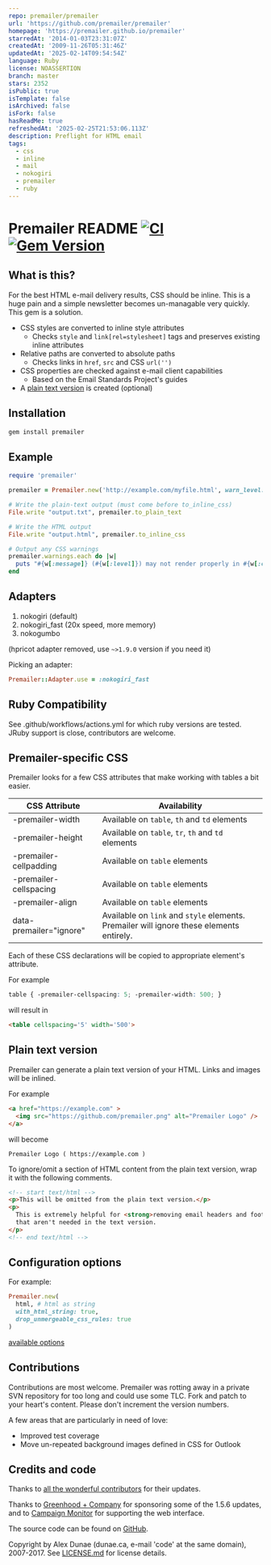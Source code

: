 ```yaml
---
repo: premailer/premailer
url: 'https://github.com/premailer/premailer'
homepage: 'https://premailer.github.io/premailer'
starredAt: '2014-01-03T23:31:07Z'
createdAt: '2009-11-26T05:31:46Z'
updatedAt: '2025-02-14T09:54:54Z'
language: Ruby
license: NOASSERTION
branch: master
stars: 2352
isPublic: true
isTemplate: false
isArchived: false
isFork: false
hasReadMe: true
refreshedAt: '2025-02-25T21:53:06.113Z'
description: Preflight for HTML email
tags:
  - css
  - inline
  - mail
  - nokogiri
  - premailer
  - ruby
---
```


# Premailer README [![CI](https://github.com/premailer/premailer/actions/workflows/actions.yml/badge.svg)](https://github.com/premailer/premailer/actions/workflows/actions.yml) [![Gem Version](https://badge.fury.io/rb/premailer.svg)](https://badge.fury.io/rb/premailer)

## What is this?

For the best HTML e-mail delivery results, CSS should be inline. This is a
huge pain and a simple newsletter becomes un-managable very quickly. This
gem is a solution.

* CSS styles are converted to inline style attributes
  - Checks `style` and `link[rel=stylesheet]` tags and preserves existing inline attributes
* Relative paths are converted to absolute paths
  - Checks links in `href`, `src` and CSS `url('')`
* CSS properties are checked against e-mail client capabilities
  - Based on the Email Standards Project's guides
* A [plain text version](#plain-text-version) is created (optional)

## Installation

```bash
gem install premailer
```

## Example

```ruby
require 'premailer'

premailer = Premailer.new('http://example.com/myfile.html', warn_level: Premailer::Warnings::SAFE)

# Write the plain-text output (must come before to_inline_css)
File.write "output.txt", premailer.to_plain_text

# Write the HTML output
File.write "output.html", premailer.to_inline_css

# Output any CSS warnings
premailer.warnings.each do |w|
  puts "#{w[:message]} (#{w[:level]}) may not render properly in #{w[:clients]}"
end
```

## Adapters

1. nokogiri (default)
2. nokogiri_fast (20x speed, more memory)
3. nokogumbo

(hpricot adapter removed, use `~>1.9.0` version if you need it)

Picking an adapter:

```ruby
Premailer::Adapter.use = :nokogiri_fast
```

## Ruby Compatibility

See .github/workflows/actions.yml for which ruby versions are tested. JRuby support is close, contributors are welcome.

## Premailer-specific CSS

Premailer looks for a few CSS attributes that make working with tables a bit easier.

| CSS Attribute | Availability |
| ------------- | ------------ |
| -premailer-width | Available on `table`, `th` and `td` elements |
| -premailer-height | Available on `table`, `tr`, `th` and `td` elements |
| -premailer-cellpadding | Available on `table` elements |
| -premailer-cellspacing | Available on `table` elements |
| -premailer-align | Available on `table` elements |
| data-premailer="ignore" | Available on `link` and `style` elements. Premailer will ignore these elements entirely. |

Each of these CSS declarations will be copied to appropriate element's attribute.

For example

```css
table { -premailer-cellspacing: 5; -premailer-width: 500; }
```

will result in

```html
<table cellspacing='5' width='500'>
```

## Plain text version

Premailer can generate a plain text version of your HTML. Links and images will be inlined.

For example

```html
<a href="https://example.com" >
  <img src="https://github.com/premailer.png" alt="Premailer Logo" />
</a>
```

will become

```text
Premailer Logo ( https://example.com )
```

To ignore/omit a section of HTML content from the plain text version, wrap it with the following comments.

```html
<!-- start text/html -->
<p>This will be omitted from the plain text version.</p>
<p>
  This is extremely helpful for <strong>removing email headers and footers</strong>
  that aren't needed in the text version.
</p>
<!-- end text/html -->
```

## Configuration options

For example:
```ruby
Premailer.new(
  html, # html as string
  with_html_string: true,
  drop_unmergeable_css_rules: true
)
```

[available options](https://premailer.github.io/premailer/Premailer.html#initialize-instance_method)


## Contributions

Contributions are most welcome.
Premailer was rotting away in a private SVN repository for too long and could use some TLC.
Fork and patch to your heart's content.
Please don't increment the version numbers.

A few areas that are particularly in need of love:

* Improved test coverage
* Move un-repeated background images defined in CSS for Outlook

## Credits and code

Thanks to [all the wonderful contributors](https://github.com/premailer/premailer/contributors) for their updates.

Thanks to [Greenhood + Company](http://www.greenhood.com/) for sponsoring some of the 1.5.6 updates,
and to [Campaign Monitor](https://www.campaignmonitor.com/) for supporting the web interface.

The source code can be found on [GitHub](https://github.com/premailer/premailer).

Copyright by Alex Dunae (dunae.ca, e-mail 'code' at the same domain), 2007-2017.  See [LICENSE.md](https://github.com/premailer/premailer/blob/master/LICENSE.md) for license details.
